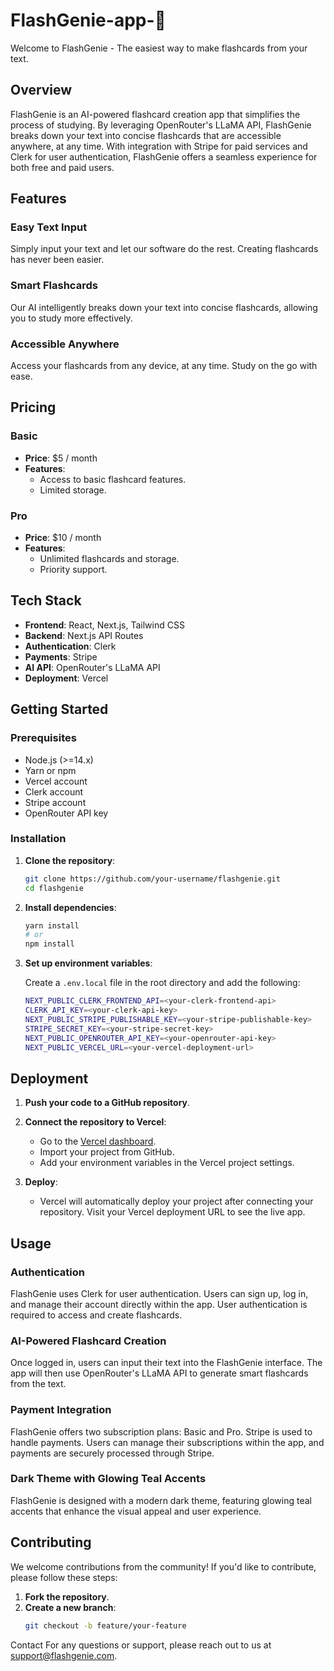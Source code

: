 # FlashGenie-app-🏫

Welcome to FlashGenie - The easiest way to make flashcards from your text.

## Overview

FlashGenie is an AI-powered flashcard creation app that simplifies the process of studying. By leveraging OpenRouter's LLaMA API, FlashGenie breaks down your text into concise flashcards that are accessible anywhere, at any time. With integration with Stripe for paid services and Clerk for user authentication, FlashGenie offers a seamless experience for both free and paid users.

## Features

### Easy Text Input
Simply input your text and let our software do the rest. Creating flashcards has never been easier.

### Smart Flashcards
Our AI intelligently breaks down your text into concise flashcards, allowing you to study more effectively.

### Accessible Anywhere
Access your flashcards from any device, at any time. Study on the go with ease.

## Pricing

### Basic
- **Price**: $5 / month
- **Features**:
  - Access to basic flashcard features.
  - Limited storage.

### Pro
- **Price**: $10 / month
- **Features**:
  - Unlimited flashcards and storage.
  - Priority support.

## Tech Stack

- **Frontend**: React, Next.js, Tailwind CSS
- **Backend**: Next.js API Routes
- **Authentication**: Clerk
- **Payments**: Stripe
- **AI API**: OpenRouter's LLaMA API
- **Deployment**: Vercel

## Getting Started

### Prerequisites

- Node.js (>=14.x)
- Yarn or npm
- Vercel account
- Clerk account
- Stripe account
- OpenRouter API key

### Installation

1. **Clone the repository**:
    ```bash
    git clone https://github.com/your-username/flashgenie.git
    cd flashgenie
    ```

2. **Install dependencies**:
    ```bash
    yarn install
    # or
    npm install
    ```

3. **Set up environment variables**:

   Create a `.env.local` file in the root directory and add the following:

   ```bash
   NEXT_PUBLIC_CLERK_FRONTEND_API=<your-clerk-frontend-api>
   CLERK_API_KEY=<your-clerk-api-key>
   NEXT_PUBLIC_STRIPE_PUBLISHABLE_KEY=<your-stripe-publishable-key>
   STRIPE_SECRET_KEY=<your-stripe-secret-key>
   NEXT_PUBLIC_OPENROUTER_API_KEY=<your-openrouter-api-key>
   NEXT_PUBLIC_VERCEL_URL=<your-vercel-deployment-url>

## Deployment

1. **Push your code to a GitHub repository**.

2. **Connect the repository to Vercel**:
   - Go to the [Vercel dashboard](https://vercel.com/dashboard).
   - Import your project from GitHub.
   - Add your environment variables in the Vercel project settings.

3. **Deploy**:
   - Vercel will automatically deploy your project after connecting your repository. Visit your Vercel deployment URL to see the live app.

## Usage

### Authentication
FlashGenie uses Clerk for user authentication. Users can sign up, log in, and manage their account directly within the app. User authentication is required to access and create flashcards.

### AI-Powered Flashcard Creation
Once logged in, users can input their text into the FlashGenie interface. The app will then use OpenRouter's LLaMA API to generate smart flashcards from the text.

### Payment Integration
FlashGenie offers two subscription plans: Basic and Pro. Stripe is used to handle payments. Users can manage their subscriptions within the app, and payments are securely processed through Stripe.

### Dark Theme with Glowing Teal Accents
FlashGenie is designed with a modern dark theme, featuring glowing teal accents that enhance the visual appeal and user experience.

## Contributing

We welcome contributions from the community! If you'd like to contribute, please follow these steps:

1. **Fork the repository**.
2. **Create a new branch**:
   ```bash
   git checkout -b feature/your-feature
Contact
For any questions or support, please reach out to us at support@flashgenie.com.

